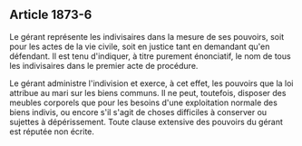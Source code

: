 Article 1873-6
----
Le gérant représente les indivisaires dans la mesure de ses pouvoirs, soit pour
les actes de la vie civile, soit en justice tant en demandant qu'en défendant.
Il est tenu d'indiquer, à titre purement énonciatif, le nom de tous les
indivisaires dans le premier acte de procédure.

Le gérant administre l'indivision et exerce, à cet effet, les pouvoirs que la
loi attribue au mari sur les biens communs. Il ne peut, toutefois, disposer des
meubles corporels que pour les besoins d'une exploitation normale des biens
indivis, ou encore s'il s'agit de choses difficiles à conserver ou sujettes à
dépérissement. Toute clause extensive des pouvoirs du gérant est réputée non
écrite.

